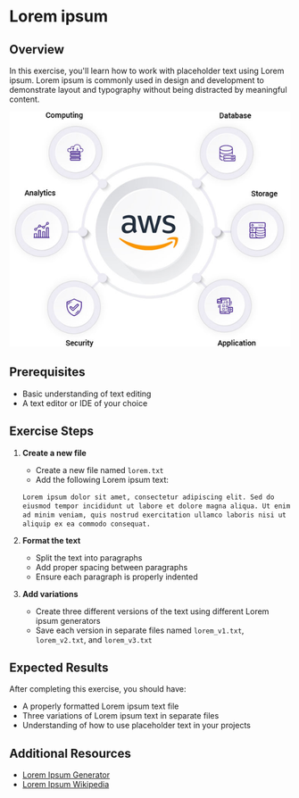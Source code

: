 # Lorem ipsum

## Overview

In this exercise, you'll learn how to work with placeholder text using Lorem ipsum. Lorem ipsum is commonly used in design and development to demonstrate layout and typography without being distracted by meaningful content.

![](./media/1.png)

## Prerequisites

- Basic understanding of text editing
- A text editor or IDE of your choice

## Exercise Steps

1. **Create a new file**

   - Create a new file named `lorem.txt`
   - Add the following Lorem ipsum text:

   ```
   Lorem ipsum dolor sit amet, consectetur adipiscing elit. Sed do eiusmod tempor incididunt ut labore et dolore magna aliqua. Ut enim ad minim veniam, quis nostrud exercitation ullamco laboris nisi ut aliquip ex ea commodo consequat.
   ```

2. **Format the text**

   - Split the text into paragraphs
   - Add proper spacing between paragraphs
   - Ensure each paragraph is properly indented

3. **Add variations**
   - Create three different versions of the text using different Lorem ipsum generators
   - Save each version in separate files named `lorem_v1.txt`, `lorem_v2.txt`, and `lorem_v3.txt`

## Expected Results

After completing this exercise, you should have:

- A properly formatted Lorem ipsum text file
- Three variations of Lorem ipsum text in separate files
- Understanding of how to use placeholder text in your projects

## Additional Resources

- [Lorem Ipsum Generator](https://www.lipsum.com/)
- [Lorem Ipsum Wikipedia](https://en.wikipedia.org/wiki/Lorem_ipsum)
